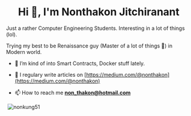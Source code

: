 <h1 align="center">Hi 👋, I'm Nonthakon Jitchiranant</h1>
<p>Just a rather Computer Engineering Students. Interesting in a lot of things (lol).</p>
<p>Trying my best to be Renaissance guy (Master of a lot of things 🧐) in Modern world.</p>

- 🌱 I’m kind of into Smart Contracts, Docker stuff lately.

- 📝 I regulary write articles on [https://medium.com/@nonthakon](https://medium.com/@nonthakon)

- 📫 How to reach me **non_thakon@hotmail.com**

</p>
<p>&nbsp;<img align="center" src="https://github-readme-stats.vercel.app/api?username=nonkung51&theme=midnight-purple&show_icons=true" alt="nonkung51" /></p>
